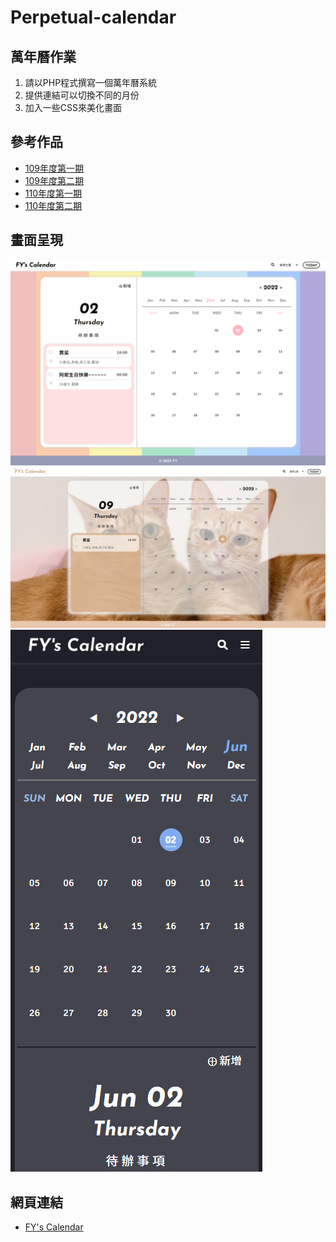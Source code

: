 # Perpetual-calendar
## 萬年曆作業
1. 請以PHP程式撰寫一個萬年曆系統
2. 提供連結可以切換不同的月份
3. 加入一些CSS來美化畫面

## 參考作品
* [109年度第一期](http://220.128.133.15/mackliu/10901)
* [109年度第二期](http://220.128.133.15/mackliu/10902)
* [110年度第一期](http://220.128.133.15/mackliu/11001)
* [110年度第二期](http://220.128.133.15/mackliu/11002)

畫面呈現
---
![圖片](./images/portfolio01.png "萬年曆畫面顯示")
![圖片](./images/portfolio02.png "萬年曆畫面顯示")
![圖片](./images/portfolio03.png "萬年曆畫面顯示")

網頁連結
---
* [FY's Calendar](http://220.128.133.15/s1110215/PerpetualCalendar-FYuKuo)